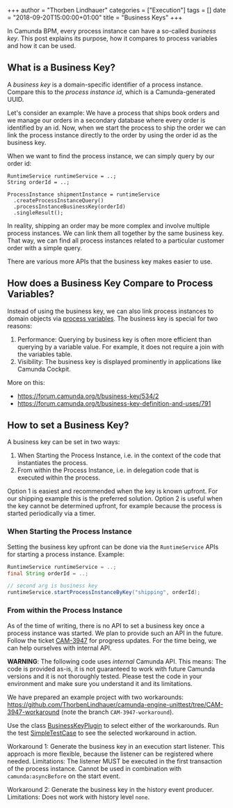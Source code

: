 +++
author = "Thorben Lindhauer"
categories = ["Execution"]
tags = []
date = "2018-09-20T15:00:00+01:00"
title = "Business Keys"
+++

In Camunda BPM, every process instance can have a so-called *business key*. This post explains
its purpose, how it compares to process variables and how it can be used.

## What is a Business Key?

A *business key* is a domain-specific identifier of a process instance. Compare this to the *process instance id*, which is a Camunda-generated UUID.

Let's consider an example: We have a process that ships book orders and we manage our orders
in a secondary database where every order is identified by an id. Now, when we start the process
to ship the order we can link the process instance directly to the order by using the order id
as the business key.

When we want to find the process instance, we can simply query by our order id:

```
RuntimeService runtimeService = ..;
String orderId = ..;

ProcessInstance shipmentInstance = runtimeService
  .createProcessInstanceQuery()
  .processInstanceBusinessKey(orderId)
  .singleResult();
```

In reality, shipping an order may be more complex and involve multiple process instances. We can
link them all together by the same business key. That way, we can find all process instances
related to a particular customer order with a simple query.

There are various more APIs that the business key makes easier to use.

## How does a Business Key Compare to Process Variables?

Instead of using the business key, we can also link process instances to domain objects via
[process variables](https://docs.camunda.org/manual/7.9/user-guide/process-engine/variables/).
The business key is special for two reasons:

1. Performance: Querying by business key is often more efficient than querying by a variable value.
  For example, it does not require a join with the variables table.
1. Visibility: The business key is displayed prominently in applications like Camunda Cockpit.

More on this:

* https://forum.camunda.org/t/business-key/534/2
* https://forum.camunda.org/t/business-key-definition-and-uses/791

## How to set a Business Key?

A business key can be set in two ways:

1. When Starting the Process Instance, i.e. in the context of the code that instantiates the process.
1. From within the Process Instance, i.e. in delegation code that is executed within the process.

Option 1 is easiest and recommended when the key is known upfront. For our shipping example this is the preferred solution. Option 2 is useful when the key cannot be determined upfront, for example because the process is started periodically via a timer.

### When Starting the Process Instance

Setting the business key upfront can be done via the `RuntimeService` APIs for starting a process instance. Example:

```java
RuntimeService runtimeService = ..;
final String orderId = ..;

// second arg is business key
runtimeService.startProcessInstanceByKey("shipping", orderId);
```

### From within the Process Instance

As of the time of writing, there is no API to set a business key once a process instance was started. We plan to provide such an API in the future. Follow the ticket [CAM-3947](https://app.camunda.com/jira/browse/CAM-3947) for progress updates. For the time being, we can help ourselves with internal API.

**WARNING**: The following code uses *internal* Camunda API. This means: The code is provided as-is, it is not guaranteed to work with future Camunda versions and it is not thoroughly tested. Please test the code in your environment and make sure you understand it and its limitations.

We have prepared an example project with two workarounds: https://github.com/ThorbenLindhauer/camunda-engine-unittest/tree/CAM-3947-workaround (note the branch `CAM-3947-workaround`).

Use the class [BusinessKeyPlugin](https://github.com/ThorbenLindhauer/camunda-engine-unittest/blob/CAM-3947-workaround/src/main/java/org/camunda/example/BusinessKeyPlugin.java) to select either of the workarounds. Run the test [SimpleTestCase](https://github.com/ThorbenLindhauer/camunda-engine-unittest/blob/CAM-3947-workaround/src/test/java/org/camunda/example/SimpleTestCase.java) to see the selected workaround in action.

Workaround 1: Generate the business key in an execution start listener. This approach is more flexible, because the listener can be registered where needed. Limitations: The listener MUST be executed in the first transaction of the process instance. Cannot be used in combination with `camunda:asyncBefore` on the start event.

Workaround 2: Generate the business key in the history event producer. Limitations: Does not work with history level `none`.
